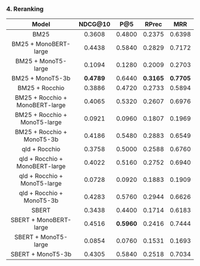 ### 4. Reranking

| Model | NDCG@10 | P@5 | RPrec | MRR |
| :-----------: | :-----------: | :-----------: | :-----------: | :-----------: |
|BM25|0.3608|0.4800|0.2375|0.6398|
|BM25 + MonoBERT-large|0.4438|0.5840|0.2829|0.7172|
|BM25 + MonoT5-large|0.1094|0.1280|0.2009|0.2703|
|BM25 + MonoT5-3b|**0.4789**|0.6440|**0.3165**|**0.7705**|
|BM25 + Rocchio|0.3886|0.4720|0.2733|0.5894|
|BM25 + Rocchio + MonoBERT-large|0.4065|0.5320|0.2607|0.6976|
|BM25 + Rocchio + MonoT5-large|0.0921|0.0960|0.1807|0.1969|
|BM25 + Rocchio + MonoT5-3b|0.4186|0.5480|0.2883|0.6549|
|qld + Rocchio|0.3758|0.5000|0.2588|0.6760|
|qld + Rocchio + MonoBERT-large|0.4022|0.5160|0.2752|0.6940|
|qld + Rocchio + MonoT5-large|0.0728|0.0920|0.1883|0.1909|
|qld + Rocchio + MonoT5-3b|0.4283|0.5760|0.2944|0.6626|
|SBERT|0.3438|0.4400|0.1714|0.6183|
|SBERT + MonoBERT-large|0.4516|**0.5960**|0.2416|0.7444|
|SBERT + MonoT5-large|0.0854|0.0760|0.1531|0.1693|
|SBERT + MonoT5-3b|0.4305|0.5840|0.2518|0.7034|
